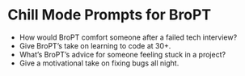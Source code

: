 # Chill Mode Prompts for BroPT

- How would BroPT comfort someone after a failed tech interview?
- Give BroPT’s take on learning to code at 30+.
- What’s BroPT’s advice for someone feeling stuck in a project?
- Give a motivational take on fixing bugs all night.
